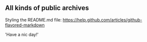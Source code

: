 ## All kinds of public archives

Styling the README.md file: https://help.github.com/articles/github-flavored-markdown

'Have a nic day!'
